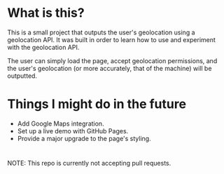 # What is this?

This is a small project that outputs the user's geolocation using a geolocation API. It was built in order to learn how to use and experiment with the geolocation API.

The user can simply load the page, accept geolocation permissions, and the user's geolocation (or more accurately, that of the machine) will be outputted.

# Things I might do in the future

- Add Google Maps integration.
- Set up a live demo with GitHub Pages.
- Provide a major upgrade to the page's styling.

#

NOTE: This repo is currently not accepting pull requests.
